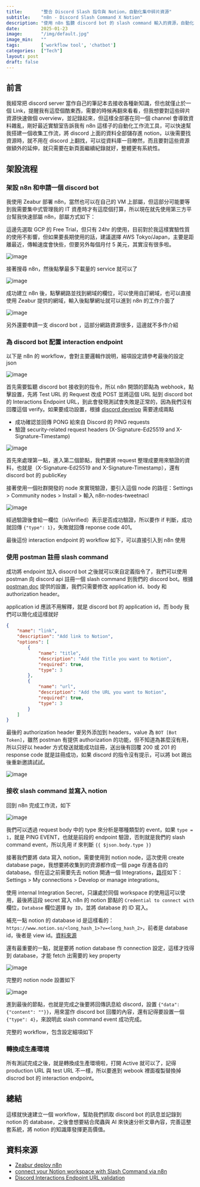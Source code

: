 ```yaml
---
title:       "整合 Discord Slash 指令與 Notion，自動化集中碎片資源"
subtitle:    "n8n - Discord Slash Command X Notion"
description: "使用 n8n 監聽 discord bot 的 slash command 輸入的資源，自動化寫入 Notion 資料庫並分類"
date:        2025-01-23
image:       "/img/default.jpg"
image_min:   ""
tags:        ['workflow tool', 'chatbot']
categories:  ["Tech"]
layout: post
draft: false
---
```


## 前言

我經常把 discord server 當作自己的筆記本去接收各種新知識，但也就僅止於一個 Link，提醒我有這麼個酷東西，需要的時候再翻來看看，但我想要對這些碎片資源快速做個 overview，並記錄起來，但這樣全部塞在同一個 channel 會導致資料雜亂，剛好最近實驗室告訴我有 n8n 這樣子的自動化工作流工具，可以快速幫我搭建一個收集工作流，將 discord 上面的資料全部儲存進 notion，以後需要找資源時，就不用在 discord 上翻找，可以從資料庫一目瞭然，而且要對這些資源做額外的延伸，就只需要在新頁面繼續紀錄就好，整體更有系統性。

## 架設流程

### 架設 n8n 和申請一個 discord bot

我使用 Zeabur 部署 n8n，當然也可以在自己的 VM 上部屬，但這部分可能要等到我需要集中式管理我的 IT 資產時才有這麼個打算，所以現在就先使用第三方平台幫我快速部屬 n8n，部屬方式如下：

這邊先選取 GCP 的 Free Trial，但只有 24hr 的使用，目前對於我這樣實驗性質的使用不影響，但如果要長期使用的話，建議選擇 AWS Tokyo/Japan，主要是距離最近，傳輸速度會快些，但要另外每個月付 5 美元，其實沒有很多啦。

![image](/img/2025-01-23/001.jpg)

接著搜尋 n8n，然後點擊最多下載量的 service 就可以了

![image](/img/2025-01-23/002.jpg)

成功建立 n8n 後，點擊網路並找到網域的欄位，可以使用自訂網域，也可以直接使用 Zeabur 提供的網域，輸入後點擊網址就可以進到 n8n 的工作介面了

![image](/img/2025-01-23/003.jpg)

另外還要申請一支 discord bot ，這部分網路資源很多，這邊就不多作介紹

### 為 discord bot 配置 interaction endpoint

以下是 n8n 的 workflow，會對主要邏輯作說明，細項設定請參考最後的設定 json

![image](/img/2025-01-23/004.jpg)

首先需要監聽 discord bot 接收到的指令，所以 n8n 開頭的節點為 webhook，點擊設置，先將 Test URL 的 Request 改成 POST 並將這個 URL 貼到 discord bot 的 Interactions Endpoint URL，到此會發現測試會失敗是正常的，因為我們沒有回覆這個 verify。如果要成功設置，根據 [discord develop](https://discord.com/developers/docs/interactions/overview#configuring-an-interactions-endpoint-url) 需要達成兩點

- 成功確認並回傳 PONG 給來自 Discord 的 PING requests
- 驗證 security-related request headers (X-Signature-Ed25519 and X-Signature-Timestamp)

![image](/img/2025-01-23/005.jpg)

首先來處理第一點，進入第二個節點，我們要將 request 整理成要用來驗證的資料，也就是（X-Signature-Ed25519 and X-Signature-Timestamp），還有 discord bot 的 publicKey

接著使用一個社群開發的 node 來實現驗證，要引入這個 node 的路徑：Settings > Community nodes > Install > 輸入 n8n-nodes-tweetnacl

![image](/img/2025-01-23/006.jpg)

經過驗證後會給一欄位（isVerified）表示是否成功驗證，所以要作 if 判斷，成功就回傳 `{"type": 1}`，失敗就回傳 reponse code 401。

最後這份 interaction endpoint 的 workflow 如下，可以直接引入到 n8n 使用

### 使用 postman 註冊 slash command

成功將 endpoint 加入 disocrd bot 之後就可以來自定義指令了，我們可以使用 postman 向 discord api 註冊一個 slash command 到我們的 discord bot。根據 [postman doc](https://www.postman.com/discord-api/discord-api/request/po6utqg/create-application-command?tab=body) 提供的設置，我們只需要修改 application id、body 和 authorization header。

application id 應該不用解釋，就是 discord bot 的 application id，而 body 我們可以簡化成這樣就好

```json
{
    "name": "link",
    "description": "Add link to Notion",
    "options": [
        {
            "name": "title",
            "description": "Add the Title you want to Notion",
            "required": true,
            "type": 3
        },
        {
            "name": "url",
            "description": "Add the URL you want to Notion",
            "required": true,
            "type": 3
        }
    ]
}
```

最後的 authorization header 要另外添加到 headers，value 為 `BOT [Bot Token]`，雖然 postman 有提供 authorization 的功能，但不知道為甚麼沒有用，所以只好以 header 方式發送就能成功註冊，送出後有回覆 200 或 201 的 response code 就是註冊成功，如果 discord 的指令沒有提示，可以將 bot 踢出後重新邀請試試。

![image](/img/2025-01-23/007.jpg)

### 接收 slash command 並寫入 notion

回到 n8n 完成工作流，如下

![image](/img/2025-01-23/008.jpg)

我們可以透過 request body 中的 type 來分析是哪種類型的 event，如果 `type = 1`，就是 PING EVENT，也就是前段的 endpoint 驗證，否則就是我們的 slash command event，所以先用 if 來判斷 `{{ $json.body.type }}`

接著我們要將 data 寫入 notion，需要使用到 notion node，這次使用 create database page，我想要將收集到的資源都作成一個 page 存進各自的 database。但在這之前需要先去 notion 開通一個 Integrations，[路徑](https://www.notion.so/profile/integrations)如下：Settings > My connections > Develop or manage integrations。

使用 internal Integration Secret，只讓處於同個 workspace 的使用這可以使用，最後將這段 secret 寫入 n8n 的 notion 節點的 `Credential to connect with` 欄位，`Database` 欄位選擇 `By ID`，並將 database 的 ID 寫入。

補充一點 notion 的 database id 是這樣看的：`https://www.notion.so/<long_hash_1>?v=<long_hash_2>`，前者是 database id，後者是 view id。[資料來源](https://stackoverflow.com/questions/67728038/where-to-find-database-id-for-my-database-in-notion)

還有最重要的一點，就是要將 notion database 作 connection 設定，這樣才找得到 database，才能 fetch 出需要的 key property

![image](/img/2025-01-23/010.jpg)

完整的 notion node 設置如下

![image](/img/2025-01-23/009.jpg)

進到最後的節點，也就是完成之後要將回傳訊息給 discord，設置 `{"data":{"content": ""}}`，用來當作 discord bot 回覆的內容，還有記得要設置一個 `{"type": 4}`，來說明此 slash command event 成功完成。

完整的 workflow，包含設定細項如下

### 轉換成生產環境

所有測試完成之後，就是轉換成生產環境啦，打開 Active 就可以了，記得 production URL 與 test URL 不一樣，所以要進到 webook 裡面複製替換掉 discrod bot 的 interaction endpoint。

## 總結

這樣就快速建立一個 workflow，幫助我們抓取 discord bot 的訊息並記錄到 notion 的 database，之後會想要結合爬蟲與 AI 來快速分析文章內容，完善這整套系統，將 notion 的知識庫發揮更高價值。

## 資料來源

- [Zeabur deploy n8n](https://www.youtube.com/watch?v=gJ7TF3Uiv1o)
- [connect your Notion workspace with Slash Command via n8n](https://www.youtube.com/watch?v=pOt_HXF-78g)
- [Discord Interactions Endpoint URL validation](https://community.n8n.io/t/discord-interactions-endpoint-url-validation/50759)